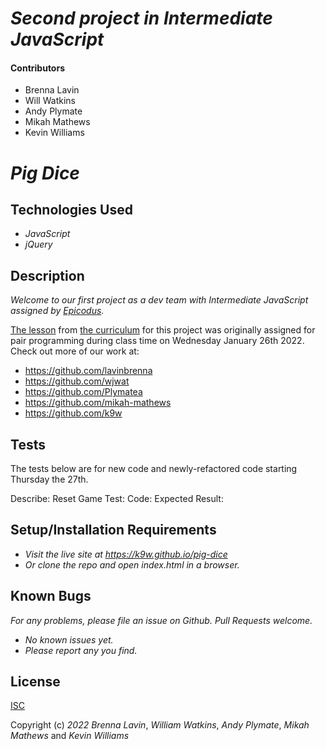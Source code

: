 # _Second project in Intermediate JavaScript_

#### Contributors 

 * Brenna Lavin
 * Will Watkins
 * Andy Plymate
 * Mikah Mathews
 * Kevin Williams

# _Pig Dice_

## Technologies Used

* _JavaScript_
* _jQuery_

## Description

_Welcome to our first project as a dev team with Intermediate JavaScript assigned by [Epicodus](https://epicodus.com)._

[The
lesson](https://www.learnhowtoprogram.com/intermediate-javascript/object-oriented-javascript/game-of-choice-two-day-project)
from [the curriculum](https://learnhowtoprogram.com) for this project was originally assigned for pair programming during class time on Wednesday January 26th 2022. Check out more of our work at:

 * https://github.com/lavinbrenna
 * https://github.com/wjwat
 * https://github.com/Plymatea
 * https://github.com/mikah-mathews
 * https://github.com/k9w


## Tests

The tests below are for new code and newly-refactored code starting Thursday the 27th.

Describe: Reset Game
Test:
Code:
Expected Result:


## Setup/Installation Requirements

* _Visit the live site at https://k9w.github.io/pig-dice_
* _Or clone the repo and open index.html in a browser._


## Known Bugs

_For any problems, please file an issue on Github. Pull Requests welcome._

- _No known issues yet._
- _Please report any you find._


## License

[ISC](https://choosealicense.com/licenses/isc)

Copyright (c) _2022_ _Brenna Lavin_, _William Watkins_, _Andy Plymate_, _Mikah Mathews_ and _Kevin Williams_
